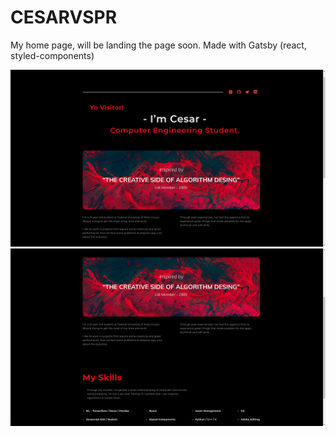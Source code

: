 # CESARVSPR
My home page, will be landing the page soon. 
Made with Gatsby (react, styled-components)

![Front page image](./img.png)
![Front page image](./img2.png)

